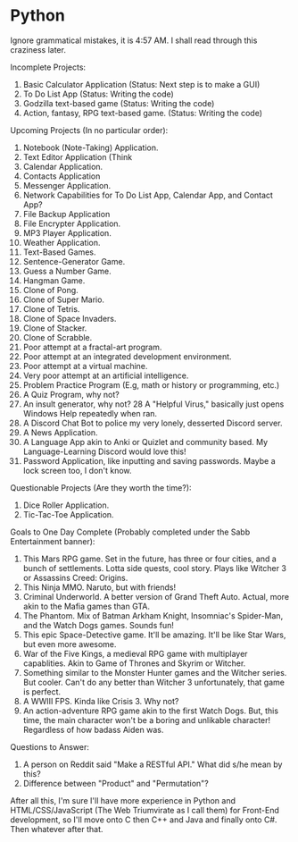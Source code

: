 # Python

Ignore grammatical mistakes, it is 4:57 AM. I shall read through this craziness later.

Incomplete Projects:
1. Basic Calculator Application (Status: Next step is to make a GUI)
2. To Do List App (Status: Writing the code)
3. Godzilla text-based game (Status: Writing the code)
4. Action, fantasy, RPG text-based game. (Status: Writing the code)

Upcoming Projects (In no particular order):
1. Notebook (Note-Taking) Application.
2. Text Editor Application (Think 
3. Calendar Application.
4. Contacts Application
5. Messenger Application.
6. Network Capabilities for To Do List App, Calendar App, and Contact App?
7. File Backup Application
8. File Encrypter Application.
9. MP3 Player Application.
10. Weather Application.
11. Text-Based Games.
12. Sentence-Generator Game.
13. Guess a Number Game.
14. Hangman Game.
15. Clone of Pong.
16. Clone of Super Mario.
17. Clone of Tetris.
18. Clone of Space Invaders.
19. Clone of Stacker.
20. Clone of Scrabble.
21. Poor attempt at a fractal-art program.
22. Poor attempt at an integrated development environment.
23. Poor attempt at a virtual machine.
24. Very poor attempt at an artificial intelligence.
25. Problem Practice Program (E.g, math or history or programming, etc.)
26. A Quiz Program, why not?
27. An insult generator, why not?
28 A "Helpful Virus," basically just opens Windows Help repeatedly when ran.
29. A Discord Chat Bot to police my very lonely, desserted Discord server.
30. A News Application.
31. A Language App akin to Anki or Quizlet and community based. My Language-Learning Discord would love this!
32. Password Application, like inputting and saving passwords. Maybe a lock screen too, I don't know.

Questionable Projects (Are they worth the time?):
1. Dice Roller Application.
2. Tic-Tac-Toe Application.

Goals to One Day Complete (Probably completed under the Sabb Entertainment banner):
1. This Mars RPG game. Set in the future, has three or four cities, and a bunch of settlements. Lotta side quests, cool story. Plays like Witcher 3 or Assassins Creed: Origins.
2. This Ninja MMO. Naruto, but with friends!
3. Criminal Underworld. A better version of Grand Theft Auto. Actual, more akin to the Mafia games than GTA.
4. The Phantom. Mix of Batman Arkham Knight, Insomniac's Spider-Man, and the Watch Dogs games. Sounds fun!
5. This epic Space-Detective game. It'll be amazing. It'll be like Star Wars, but even more awesome.
6. War of the Five Kings, a medieval RPG game with multiplayer capablities. Akin to Game of Thrones and Skyrim or Witcher.
7. Something similar to the Monster Hunter games and the Witcher series. But cooler. Can't do any better than Witcher 3 unfortunately, that game is perfect.
8. A WWIII FPS. Kinda like Crisis 3. Why not?
9. An action-adventure RPG game akin to the first Watch Dogs. But, this time, the main character won't be a boring and unlikable character! Regardless of how badass Aiden was.

Questions to Answer:
1. A person on Reddit said "Make a RESTful API." What did s/he mean by this?
2. Difference between "Product" and "Permutation"?

After all this, I'm sure I'll have more experience in Python and HTML/CSS/JavaScript (The Web Triumvirate as I call them) for Front-End development, so I'll move onto C then C++ and Java and finally onto C#. Then whatever after that. 
